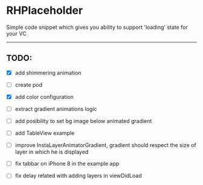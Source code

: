 # RHPlaceholder
Simple code snippet which gives you ability to support 'loading' state for your VC



---
## TODO:
- [x] add shimmering animation
- [ ] create pod
- [x] add color configuration
- [ ] extract gradient animations logic
- [ ] add posibility to set bg image below animated gradient
- [ ] add TableView example
- [ ] improve InstaLayerAnimatorGradient, gradient should respect the size of layer in which he is displayed
- [ ] fix tabbar on iPhone 8 in the example app
- [ ] fix delay related with adding layers in viewDidLoad 
 

